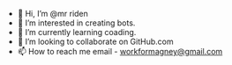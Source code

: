 - 👋 Hi, I’m @mr riden
- 👀 I’m interested in creating bots.
- 🌱 I’m currently learning coading.
- 💞️ I’m looking to collaborate on GitHub.com
- 📫 How to reach me email - workformagney@gmail.com

<!---
riden7/riden7 is a ✨ special ✨ repository because its `README.md` (this file) appears on your GitHub profile.
You can click the Preview link to take a look at your changes.
--->
